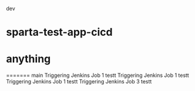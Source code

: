 dev
# sparta-test-app-cicd
# anything
=======
main
Triggering Jenkins Job 1 testt
Triggering Jenkins Job 1 testt
Triggering Jenkins Job 1 testt
Triggering Jenkins Job 3 testt
